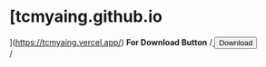 # [tcmyaing.github.io
](https://tcmyaing.vercel.app/)
**For Download Button**
/*<a href="/files/securable.exe" download>
<button class="btn"><i class="fa fa-download"></i> Download</button>    
</a>*/
